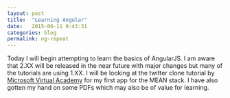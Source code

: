 ```yaml
---
layout: post
title:  "Learning Angular"
date:   2015-06-11 9:43:31
categories: blog
permalink: ng-repeat
---
```

Today I will begin attempting to learn the basics of AngularJS. I am aware that 2.XX will be released in the near future with major changes but many of the tutorials are using 1.XX. I will be looking at the twitter clone tutorial by [Microsoft Virtual Academy](https://www.youtube.com/watch?v=Jh0er2pRcq8) for my first app for the MEAN stack. I have also gotten my hand on some PDFs which may also be of value for learning.
